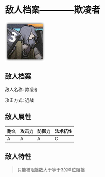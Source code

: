 # 敌人档案————欺凌者

![欺凌者](./eneIcons/欺凌者.png)

## 敌人档案

敌人名称: 欺凌者

攻击方式: 近战

## 敌人属性

| 耐久      | 攻击力  | 防御力 | 法术抗性 |
|---------|------|-----|------|
| A | A | A | C |

## 敌人特性
> 只能被阻挡数大于等于3的单位阻挡
